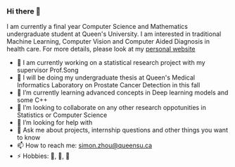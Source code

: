 ### Hi there 👋

I am currently a final year Computer Science and Mathematics undergraduate student at Queen's University. I am interested in traditional Machine Learning, Computer Vision and Computer Aided Diagnosis in health care. For more details, please look at my [personal website](https://sites.google.com/view/mengzhou)


- 🔭 I am currently working on a statistical research project with my supervisor Prof.Song 
- 🏥 I will be doing my undergraduate thesis at Queen's Medical Informatics Laboratory on Prostate Cancer Detection in this fall
- 🌱 I’m currently learning advanced concepts in Deep learning models and some C++
- 👯 I’m looking to collaborate on any other research oppotunities in Statistics or Computer Science
- 🤔 I’m looking for help with 
- 💬 Ask me about projects, internship questions and other things you want to know
- 📫 How to reach me: simon.zhou@queensu.ca
- ⚡ Hobbies: 🏸, 🏀, 🎵

